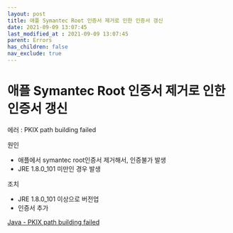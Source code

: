 ```yaml
---
layout: post
title: 애플 Symantec Root 인증서 제거로 인한 인증서 갱신
date: 2021-09-09 13:07:45
last_modified_at : 2021-09-09 13:07:45
parent: Errors
has_children: false
nav_exclude: true
---
```


# 애플 Symantec Root 인증서 제거로 인한 인증서 갱신

에러 : PKIX path building failed

원인

- 애플에서 symantec root인증서 제거해서, 인증불가 발생
- JRE 1.8.0_101 미만인 경우 발생

조치

- JRE 1.8.0_101 이상으로 버전업
- 인증서 추가

[Java - PKIX path building failed](https://blog.geunho.dev/posts/pkix-path-building-failed/)
